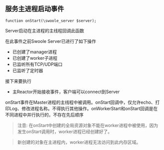 服务主进程启动事件
------

```
function onStart(\swoole_server $server);
```

Server启动在主进程的主线程回调此函数

在此事件之前Swoole Server已进行了如下操作

- 已创建了manager进程
- 已创建了worker子进程
- 已监听所有TCP/UDP端口
- 已监听了定时器

接下来要执行

- 主Reactor开始接收事件，客户端可以connect到Server

onStart事件在Master进程的主线程中被调用。onStart回调中，仅允许echo、打印Log、修改进程名称。不得执行其他操作。onWorkerStart和onStart回调是在不同进程中并行执行的，不存在先后顺序

> 注意: 在onStart中创建的全局资源对象不能在worker进程中被使用，因为发生onStart调用时，worker进程已经创建好了。

> 新创建的对象在主进程内，worker进程无法访问到此内存区域。

<script>
    var _hmt = _hmt || [];
    (function() {
        var hm = document.createElement("script");
        hm.src = "https://hm.baidu.com/hm.js?4c8d895ff3b25bddb6fa4185c8651cc3";
        var s = document.getElementsByTagName("script")[0];
        s.parentNode.insertBefore(hm, s);
    })();
</script>
<script>
(function(){
    var bp = document.createElement('script');
    var curProtocol = window.location.protocol.split(':')[0];
    if (curProtocol === 'https') {
        bp.src = 'https://zz.bdstatic.com/linksubmit/push.js';        
    }
    else {
        bp.src = 'http://push.zhanzhang.baidu.com/push.js';
    }
    var s = document.getElementsByTagName("script")[0];
    s.parentNode.insertBefore(bp, s);
})();
</script>